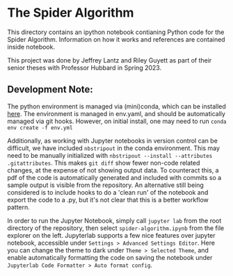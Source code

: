 # The Spider Algorithm

This directory contains an ipython notebook contianing Python code for the Spider Algorithm. Information on how it works and references are contained inside notebook.

This project was done by Jeffrey Lantz and Riley Guyett as part of their senior theses with Professor Hubbard in Spring 2023.

## Development Note:
The python environment is managed via (mini)conda, which can be installed [here](https://docs.conda.io/projects/conda/en/stable/user-guide/install/index.html). The environment is managed in env.yaml, and should be automatically managed via git hooks. However, on initial install, one may need to run `conda env create -f env.yml`

Additionally, as working with Jupyter notebooks in version control can be difficult, we have included `nbstripout` in the conda environment. This may need to be manually initialized with `nbstripout --install --attributes .gitattributes`. This makes `git diff` show fewer non-code related changes, at the expense of not showing output data. To counteract this, a pdf of the code is automatically generated and included with commits so a sample output is visible from the repository.
An alternative still being considered is to include hooks to do a 'clean run' of the notebook and export the code to a .py, but it's not clear that this is a better workflow pattern.

In order to run the Jupyter Notebook, simply call `jupyter lab` from the root directory of the repository, then select `spider-algorithm.ipynb` from the file explorer on the left. Jupyterlab supports a few nice features over jupyter notebook, accessible under `Settings > Advanced Settings Editor`. Here you can change the theme to dark under `Theme > Selected Theme`, and enable automatically formatting the code on saving the notebook under `Jupyterlab Code Formatter > Auto format config`.
